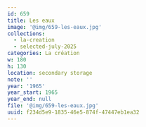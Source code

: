 ```yaml
---
id: 659
title: Les eaux
image: '@img/659-les-eaux.jpg'
collections:
  - la-creation
  - selected-july-2025
categories: La création
w: 180
h: 130
location: secondary storage
note: ''
year: '1965'
year_start: 1965
year_end: null
file: '@img/659-les-eaux.jpg'
uuid: f234d5e9-1835-46e5-874f-47447eb1ea32
---
```


